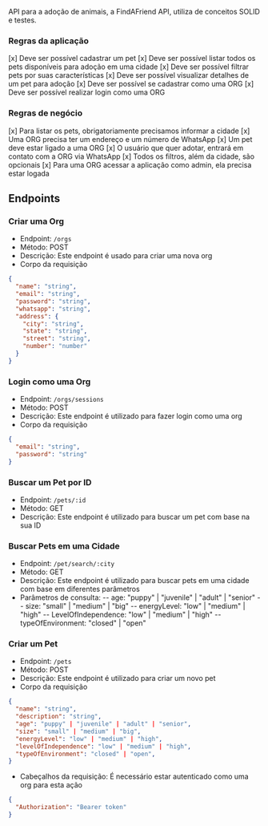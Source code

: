 API para a adoção de animais, a FindAFriend API, utiliza de conceitos SOLID e testes.

### Regras da aplicação

[x] Deve ser possível cadastrar um pet
[x] Deve ser possível listar todos os pets disponíveis para adoção em uma cidade
[x] Deve ser possível filtrar pets por suas características
[x] Deve ser possível visualizar detalhes de um pet para adoção
[x] Deve ser possível se cadastrar como uma ORG
[x] Deve ser possível realizar login como uma ORG

### Regras de negócio

[x] Para listar os pets, obrigatoriamente precisamos informar a cidade
[x] Uma ORG precisa ter um endereço e um número de WhatsApp
[x] Um pet deve estar ligado a uma ORG
[x] O usuário que quer adotar, entrará em contato com a ORG via WhatsApp
[x] Todos os filtros, além da cidade, são opcionais
[x] Para uma ORG acessar a aplicação como admin, ela precisa estar logada

## Endpoints

### Criar uma Org

- Endpoint: `/orgs`
- Método: POST
- Descrição: Este endpoint é usado para criar uma nova org
- Corpo da requisição

```json
{
  "name": "string",
  "email": "string",
  "password": "string",
  "whatsapp": "string",
  "address": {
    "city": "string",
    "state": "string",
    "street": "string",
    "number": "number"
  }
}
```

### Login como uma Org

- Endpoint: `/orgs/sessions`
- Método: POST
- Descrição: Este endpoint é utilizado para fazer login como uma org
- Corpo da requisição

```json
{
  "email": "string",
  "password": "string"
}
```

### Buscar um Pet por ID

- Endpoint: `/pets/:id`
- Método: GET
- Descrição: Este endpoint é utilizado para buscar um pet com base na sua ID

### Buscar Pets em uma Cidade

- Endpoint: `/pet/search/:city`
- Método: GET
- Descrição: Este endpoint é utilizado para buscar pets em uma cidade com base em diferentes parâmetros
- Parâmetros de consulta:
  -- age: "puppy" | "juvenile" | "adult" | "senior"
  -- size: "small" | "medium" | "big"
  -- energyLevel: "low" | "medium" | "high"
  -- LevelOfIndependence: "low" | "medium" | "high"
  -- typeOfEnvironment: "closed" | "open"

### Criar um Pet

- Endpoint: `/pets`
- Método: POST
- Descrição: Este endpoint é utilizado para criar um novo pet
- Corpo da requisição

```json
{
  "name": "string",
  "description": "string",
  "age": "puppy" | "juvenile" | "adult" | "senior",
  "size": "small" | "medium" | "big",
  "energyLevel": "low" | "medium" | "high",
  "levelOfIndependence": "low" | "medium" | "high",
  "typeOfEnvironment": "closed" | "open",
}
```

- Cabeçalhos da requisição: É necessário estar autenticado como uma org para esta ação

```json
{
  "Authorization": "Bearer token"
}
```
